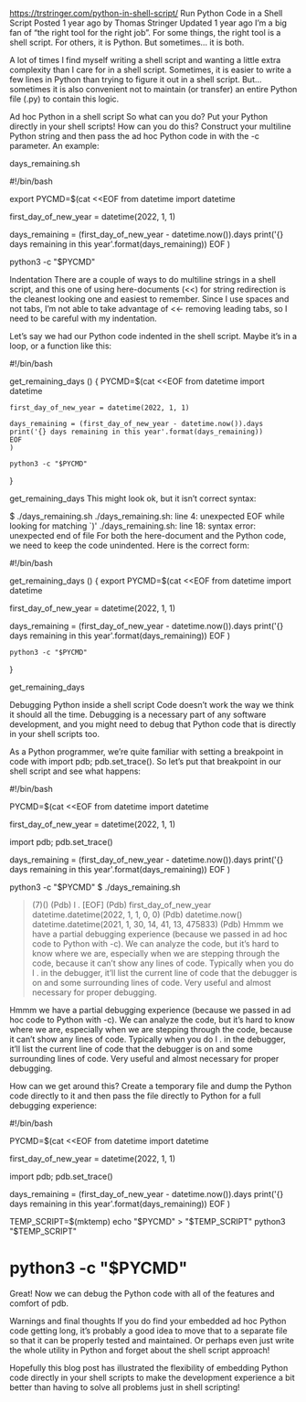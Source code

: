 https://trstringer.com/python-in-shell-script/
Run Python Code in a Shell Script
Posted 1 year ago by Thomas Stringer
 Updated 1 year ago
I’m a big fan of “the right tool for the right job”. For some things, the right tool is a shell script. For others, it is Python. But sometimes… it is both.

A lot of times I find myself writing a shell script and wanting a little extra complexity than I care for in a shell script. Sometimes, it is easier to write a few lines in Python than trying to figure it out in a shell script. But… sometimes it is also convenient not to maintain (or transfer) an entire Python file (.py) to contain this logic.

Ad hoc Python in a shell script
So what can you do? Put your Python directly in your shell scripts! How can you do this? Construct your multiline Python string and then pass the ad hoc Python code in with the -c parameter. An example:

days_remaining.sh

#!/bin/bash

export PYCMD=$(cat <<EOF
from datetime import datetime

first_day_of_new_year = datetime(2022, 1, 1)

days_remaining = (first_day_of_new_year - datetime.now()).days
print('{} days remaining in this year'.format(days_remaining))
EOF
)

python3 -c "$PYCMD"


Indentation
There are a couple of ways to do multiline strings in a shell script, and this one of using here-documents (<<) for string redirection is the cleanest looking one and easiest to remember. Since I use spaces and not tabs, I’m not able to take advantage of <<- removing leading tabs, so I need to be careful with my indentation.

Let’s say we had our Python code indented in the shell script. Maybe it’s in a loop, or a function like this:

#!/bin/bash

get_remaining_days () {
    PYCMD=$(cat <<EOF
    from datetime import datetime
    
    first_day_of_new_year = datetime(2022, 1, 1)
    
    days_remaining = (first_day_of_new_year - datetime.now()).days
    print('{} days remaining in this year'.format(days_remaining))
    EOF
    )

    python3 -c "$PYCMD"
}

get_remaining_days
This might look ok, but it isn’t correct syntax:

$ ./days_remaining.sh
./days_remaining.sh: line 4: unexpected EOF while looking for matching `)'
./days_remaining.sh: line 18: syntax error: unexpected end of file
For both the here-document and the Python code, we need to keep the code unindented. Here is the correct form:

#!/bin/bash

get_remaining_days () {
    export PYCMD=$(cat <<EOF
from datetime import datetime

first_day_of_new_year = datetime(2022, 1, 1)

days_remaining = (first_day_of_new_year - datetime.now()).days
print('{} days remaining in this year'.format(days_remaining))
EOF
    )

    python3 -c "$PYCMD"
}

get_remaining_days

Debugging Python inside a shell script
Code doesn’t work the way we think it should all the time. Debugging is a necessary part of any software development, and you might need to debug that Python code that is directly in your shell scripts too.

As a Python programmer, we’re quite familiar with setting a breakpoint in code with import pdb; pdb.set_trace(). So let’s put that breakpoint in our shell script and see what happens:

#!/bin/bash

PYCMD=$(cat <<EOF
from datetime import datetime

first_day_of_new_year = datetime(2022, 1, 1)

import pdb; pdb.set_trace()

days_remaining = (first_day_of_new_year - datetime.now()).days
print('{} days remaining in this year'.format(days_remaining))
EOF
)

python3 -c "$PYCMD"
$ ./days_remaining.sh
> <string>(7)<module>()
(Pdb) l .
[EOF]
(Pdb) first_day_of_new_year
datetime.datetime(2022, 1, 1, 0, 0)
(Pdb) datetime.now()
datetime.datetime(2021, 1, 30, 14, 41, 13, 475833)
(Pdb)
Hmmm we have a partial debugging experience (because we passed in ad hoc code to Python with -c). We can analyze the code, but it’s hard to know where we are, especially when we are stepping through the code, because it can’t show any lines of code. Typically when you do l . in the debugger, it’ll list the current line of code that the debugger is on and some surrounding lines of code. Very useful and almost necessary for proper debugging.


Hmmm we have a partial debugging experience (because we passed in ad hoc code to Python with -c). We can analyze the code, but it’s hard to know where we are, especially when we are stepping through the code, because it can’t show any lines of code. Typically when you do l . in the debugger, it’ll list the current line of code that the debugger is on and some surrounding lines of code. Very useful and almost necessary for proper debugging.

How can we get around this? Create a temporary file and dump the Python code directly to it and then pass the file directly to Python for a full debugging experience:

#!/bin/bash

PYCMD=$(cat <<EOF
from datetime import datetime

first_day_of_new_year = datetime(2022, 1, 1)

import pdb; pdb.set_trace()

days_remaining = (first_day_of_new_year - datetime.now()).days
print('{} days remaining in this year'.format(days_remaining))
EOF
)

TEMP_SCRIPT=$(mktemp)
echo "$PYCMD" > "$TEMP_SCRIPT"
python3 "$TEMP_SCRIPT"

# python3 -c "$PYCMD"

Great! Now we can debug the Python code with all of the features and comfort of pdb.

Warnings and final thoughts
If you do find your embedded ad hoc Python code getting long, it’s probably a good idea to move that to a separate file so that it can be properly tested and maintained. Or perhaps even just write the whole utility in Python and forget about the shell script approach!

Hopefully this blog post has illustrated the flexibility of embedding Python code directly in your shell scripts to make the development experience a bit better than having to solve all problems just in shell scripting!